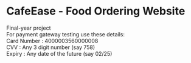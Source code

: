 # CafeEase - Food Ordering Website 
Final-year project <br>
For payment gateway testing use these details:<br> 
Card Number : 4000003560000008 <br>
CVV : Any 3 digit number (say 758) <br>
Expiry : Any date of the future (say 02/25)

